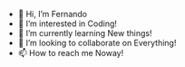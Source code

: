 - 👋 Hi, I’m Fernando
- 👀 I’m interested in Coding!
- 🌱 I’m currently learning New things!
- 💞️ I’m looking to collaborate on Everything!
- 📫 How to reach me Noway!

<!---
fernandoooooz/fernandoooooz is a ✨ special ✨ repository because its `README.md` (this file) appears on your GitHub profile.
You can click the Preview link to take a look at your changes.
--->
